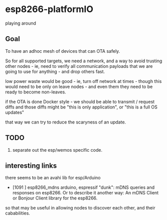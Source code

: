 # esp8266-platformIO

playing around

## Goal

To have an adhoc mesh of devices that can OTA safely.

So for all supported targets, we need a network, and a way to avoid trusting
other nodes - ie, need to verify all communication payloads that we are going
to use for anything - and drop others fast.

low power waste would be good - ie, turn off network at times - though this would need to be only on leave nodes - and even them they need to be ready to become non-leaves.

if the OTA is done Docker style - we should be able to transmit / request diffs
and those diffs might be "this is only application", or "this is a full OS updates"

that way we can try to reduce the scaryness of an update.

## TODO

1. separate out the esp/wemos specific code.


## interesting links

there seems to be an avahi lib for esp/Arduino
- [1091 ] esp8266_mdns     arduino, espressif    "dunk": mDNS queries and responses on esp8266. Or to describe it another way: An mDNS Client or Bonjour Client library for the esp8266.

so that may be useful in allowing nodes to discover each other, and their cababilities.
